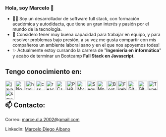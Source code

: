 ### Hola, soy Marcelo 👾

- 👨‍💻 Soy un desarrollador de software full stack, con formación académica y autodidacta, que tiene un gran interés y pasión por el mundo de la tecnología.
- 👯 Considero tener muy buena capacidad para trabajar en equipo, y para resolver problemas bajo presión, a su vez me gusta compartir con mis compañeros un ambiente laboral sano y en el que nos apoyemos todes!
- ✨ Actualmente estoy cursando la carrera de "**Ingeniería en informática**" y acabo de terminar un Bootcamp **Full Stack en Javascript**.

## Tengo conocimiento en:

<img align="left" title="JavaScript" alt="javascript" width="30px" src="https://cdn.jsdelivr.net/gh/devicons/devicon/icons/javascript/javascript-original.svg" />
<img align="left" title="NodeJs" alt="Nodejs" width="30px" src="https://cdn.jsdelivr.net/gh/devicons/devicon/icons/nodejs/nodejs-original.svg" />
<img  align="left" title="HTML5" alt="html5" width="30px" src="https://cdn.jsdelivr.net/gh/devicons/devicon/icons/html5/html5-original.svg" />
<img  align="left" title="CSS" alt="css" width="30px" src="https://cdn.jsdelivr.net/gh/devicons/devicon/icons/css3/css3-original.svg" />
<img align="left" title="ReactJs" alt="react" width="30px" src="https://cdn.jsdelivr.net/gh/devicons/devicon/icons/react/react-original-wordmark.svg" />
<img align="left" title="C++" alt="C++" width="30px" src="https://cdn.jsdelivr.net/gh/devicons/devicon/icons/cplusplus/cplusplus-plain.svg" />
<img align="left" title="PHP" alt="PHP" width="30px" src="https://cdn.jsdelivr.net/gh/devicons/devicon/icons/php/php-original.svg" />
<img align="left" title="MySQL" alt="MySQL" width="30px" src="https://cdn.jsdelivr.net/gh/devicons/devicon/icons/mysql/mysql-original-wordmark.svg" />
<img align="left" title="Sequelize" alt="Sequelize" width="30px" src="https://cdn.jsdelivr.net/gh/devicons/devicon/icons/sequelize/sequelize-original.svg" />
<img align="left" title="MongoDB" alt="MongoDB" width="30px" src="https://cdn.jsdelivr.net/gh/devicons/devicon/icons/mongodb/mongodb-original-wordmark.svg" />
<img align="left" title="Bootstrap" alt="Bootstrap" width="30px" src="https://cdn.jsdelivr.net/gh/devicons/devicon/icons/bootstrap/bootstrap-original.svg" />
<img align="left" title="Firebase" alt="Firebase" width="30px" src="https://cdn.jsdelivr.net/gh/devicons/devicon/icons/firebase/firebase-plain-wordmark.svg" />
<img align="left" title="Github" alt="GitHub" width="30px" src="https://cdn.jsdelivr.net/gh/devicons/devicon/icons/github/github-original.svg" />
<img align="left" title="Git" alt="Git" width="30px" src="https://cdn.jsdelivr.net/gh/devicons/devicon/icons/git/git-original.svg" />
<img align="left" title="TypeScript" alt="TypeScript" width="30px" src="https://cdn.jsdelivr.net/gh/devicons/devicon/icons/typescript/typescript-original.svg" />
<img align="left" title="SASS" alt="sass" width="30px" src="https://cdn.jsdelivr.net/gh/devicons/devicon/icons/sass/sass-original.svg" />  
</br>
</br>

## 📫 Contacto:

Correo: marce.d.a.2002@gmail.com

Linkedin: [Marcelo Diego Albano](https://www.linkedin.com/in/marcelo-diego-albano-6a453022b/)

